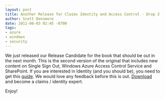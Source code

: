 ```yaml
---
layout: post
title: Another Release for Claims Identity and Access Control - Drop 3
author: Scott Densmore
date: 2011-06-03 02:45 -0700
tags:
- azure
- windows
- security
---
```


We just released our Release Candidate for the book that should be out in the next month. This is the second version of the original that includes new content on Single Sign Out, Windows Azure Access Control Service and SharePoint. If you are interested in Identity (and you should be), you need to get this [guide](http://claimsid.codeplex.com/). We would love any feedback before this is out. [Download](http://claimsid.codeplex.com/) and become a claims / identity expert.

Enjoy!